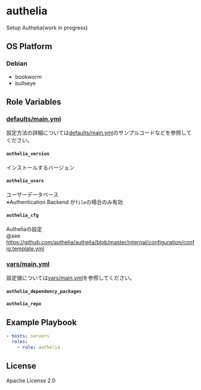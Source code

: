 authelia
=================

Setup Authelia(work in progress)

OS Platform
-----------------

### Debian

- bookworm
- bullseye

Role Variables
--------------

### [defaults/main.yml](defaults/main.yml)

設定方法の詳細については[defaults/main.yml](defaults/main.yml)のサンプルコードなどを参照してください。

#### `authelia_version`

インストールするバージョン

#### `authelia_users`

ユーザーデータベース  
※Authentication Backend が`file`の場合のみ有効

#### `authelia_cfg`

Autheliaの設定  
@see https://github.com/authelia/authelia/blob/master/internal/configuration/config.template.yml

### [vars/main.yml](vars/main.yml)

設定値については[vars/main.yml](vars/main.yml)を参照してください。

#### `authelia_dependency_packages`

#### `authelia_repo`

Example Playbook
--------------

```yaml
- hosts: servers
  roles:
    - role: authelia
```

License
--------------

Apache License 2.0
